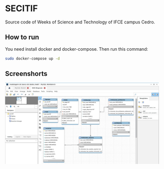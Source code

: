 # SECITIF

Source code of Weeks of Science and Technology of IFCE campus Cedro.

## How to run

You need install docker and docker-compose. Then run this command:

```bash
sudo docker-compose up -d
```

## Screenshorts

![modeling-mysql-workbench](screenshots/modeling-mysql-workbench.jpg)
